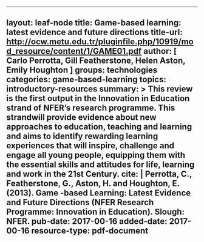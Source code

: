 
---
layout: leaf-node
title: Game-based learning: latest evidence and  future directions
title-url: http://ocw.metu.edu.tr/pluginfile.php/10919/mod_resource/content/1/GAME01.pdf
author: [ Carlo Perrotta, Gill Featherstone, Helen Aston, Emily Houghton ]
groups: technologies
categories: game-based-learning
topics: introductory-resources
summary: >	This review is the first output in the Innovation in Education strand of NFER’s research programme. This strandwill provide evidence about new approaches to education, teaching and learning and aims to identify rewarding learning experiences that will inspire, challenge and engage all young people, equipping them with the essential skills and attitudes for life, learning and work in the 21st Century.
cite: | Perrotta, C., Featherstone, G., Aston, H. and Houghton, E. (2013).  Game -based Learning:  Latest Evidence and Future Directions  (NFER Research Programme: Innovation in  Education). Slough: NFER.
pub-date: 2017-00-16
added-date: 2017-00-16
resource-type: pdf-document
---
